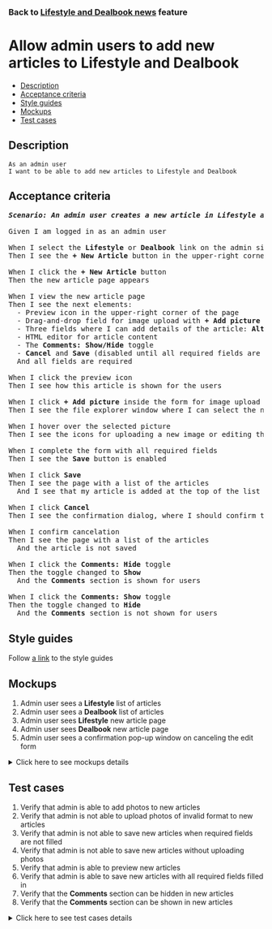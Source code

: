 ### Back to [Lifestyle and Dealbook news](../../README.md) feature

# Allow admin users to add new articles to Lifestyle and Dealbook

- [Description](#description)
- [Acceptance criteria](#acceptance-criteria)
- [Style guides](#style-guides)
- [Mockups](#mockups)
- [Test cases](#test-cases)

## Description

    As an admin user
    I want to be able to add new articles to Lifestyle and Dealbook

## Acceptance criteria

<pre>
<b><i>Scenario: An admin user creates a new article in Lifestyle and Dealbook</i></b>

Given I am logged in as an admin user

When I select the <b>Lifestyle</b> or <b>Dealbook</b> link on the admin side
Then I see the <b>+ New Article</b> button in the upper-right corner of the page

When I click the <b>+ New Article</b> button
Then the new article page appears

When I view the new article page
Then I see the next elements:
  - Preview icon in the upper-right corner of the page
  - Drag-and-drop field for image upload with <b>+ Add picture</b> link (edit picture behavior should be the same as described in <b>Manage Articles - Allow admin users to have advanced editing of the article image</b>)
  - Three fields where I can add details of the article: <b>Alt., Article headline</b>, and <b>Caption</b>
  - HTML editor for article content
  - The <b>Comments: Show/Hide</b> toggle
  - <b>Cancel</b> and <b>Save</b> (disabled until all required fields are filled) buttons in the upper-right corner of the page
  And all fields are required

When I click the preview icon
Then I see how this article is shown for the users

When I click <b>+ Add picture</b> inside the form for image upload
Then I see the file explorer window where I can select the needed image

When I hover over the selected picture
Then I see the icons for uploading a new image or editing the existing one (described in the story <b>Manage Articles - Allow admin users to have advanced editing of the article image</b>)

When I complete the form with all required fields
Then I see the <b>Save</b> button is enabled

When I click <b>Save</b>
Then I see the page with a list of the articles
  And I see that my article is added at the top of the list in <b>Unpublished</b> state

When I click <b>Cancel</b>
Then I see the confirmation dialog, where I should confirm that I want to leave the form without saving changes

When I confirm cancelation
Then I see the page with a list of the articles
  And the article is not saved

When I click the <b>Comments: Hide</b> toggle
Then the toggle changed to <b>Show</b>
  And the <b>Comments</b> section is shown for users

When I click the <b>Comments: Show</b> toggle
Then the toggle changed to <b>Hide</b>
  And the <b>Comments</b> section is not shown for users
</pre>

## Style guides

Follow [a link](https://www.figma.com/proto/0zkkf5WC77OSpvyD6YXpFE/Style-guides?page-id=0%3A1&node-id=19%3A5368&viewport=266%2C48%2C0.54&scaling=min-zoom&starting-point-node-id=19%3A5368) to the style guides

## Mockups

1. Admin user sees a <b>Lifestyle</b> list of articles
2. Admin user sees a <b>Dealbook</b> list of articles
3. Admin user sees <b>Lifestyle</b> new article page
4. Admin user sees <b>Dealbook</b> new article page
5. Admin user sees a confirmation pop-up window on canceling the edit form

<details>
  <summary>Click here to see mockups details</summary>

**1. Admin user sees a Lifestyle list of articles:**

![Admin user sees a Lifestyle list of articles](/sports_hub_portal/desktop_application_features/lifestyle_dealbook_news/images/lifestyle_index_page.png)

**2. Admin user sees a Dealbook list of articles:**

![Admin user sees a Dealbook list of articles](/sports_hub_portal/desktop_application_features/lifestyle_dealbook_news/images/dealbook_index_page.png)

**3. Admin user sees Lifestyle new article page:**

![Admin user sees Lifestyle new article page](/sports_hub_portal/desktop_application_features/lifestyle_dealbook_news/images/lifestyle_new_article_page.png)

**4. Admin user sees Dealbook new article page:**

![Admin user sees Dealbook new article page](/sports_hub_portal/desktop_application_features/lifestyle_dealbook_news/images/dealbook_new_article_page.png)

**5. Admin user sees a confirmation pop-up window on canceling the edit form:**

![Admin user sees a confirmation pop-up window on canceling the edit form](/sports_hub_portal/desktop_application_features/lifestyle_dealbook_news/images/confirmation_to_cancel.png)

</details>

## Test cases

1. Verify that admin is able to add photos to new articles
2. Verify that admin is not able to upload photos of invalid format to new articles
3. Verify that admin is not able to save new articles when required fields are not filled
4. Verify that admin is not able to save new articles without uploading photos
5. Verify that admin is able to preview new articles
6. Verify that admin is able to save new articles with all required fields filled in
7. Verify that the <b>Comments</b> section can be hidden in new articles
8. Verify that the <b>Comments</b> section can be shown in new articles

<details>
  <summary>Click here to see test cases details</summary>

### **#1. Verify that admin is able to add photos to new articles**

|Preconditions|Steps|Expected result
--------------|-----|----------
|- Log in with admin account</br>- Go to <b>Lifestyle</b> and <b>Dealbook</b>|1) Click <b>+ New Article</b></br>2) In the Picture section, click <b>+Add picture</b></br>3) Choose a photo with the valid format (.jpg, .png, .jpeg, .tif)</br>4) Fill in all required boxes</br>5) Click <b>Save</b>|5) Admin user is redirected to the list of articles. The article is saved and appears at the top of the list in <b>Unpublished</b> state|

### **#2. Verify that admin is not able to upload photos of invalid format to new articles**

|Preconditions|Steps|Expected result
--------------|-----|----------
|- Log in with admin account</br>- Go to <b>Lifestyle</b> and <b>Dealbook</b>|1) Click <b>+ New Article</b></br>2) In the Picture section, click <b>+Add picture</b></br>3) Choose a photo with the invalid format (any file except .jpg, .png, .jpeg, .tif)</br>4) Fill in all required boxes</br>5) Click <b>Save</b>|5) The validation message "Only .jpg, .png, .jpeg, .tif formats are allowed" appears|

### **#3. Verify that admin is not able to save new articles when required fields are not filled**

|Preconditions|Steps|Expected result
--------------|-----|----------
|- Log in with admin account</br>- Go to <b>Lifestyle</b> and <b>Dealbook</b>|1) Click <b>+ New Article</b></br>2) In the <b>Picture</b> section, click <b>+Add picture</b></br>3) Select a photo with the valid format (.jpg, .png, .jpeg, .tif)</br>4) Do not fill in the <b>Alt.</b> required field</br>5) Fill in all the rest required fields</br>6) Click <b>Save</b></br>7) Do not fill in the <b>Article headline</b> required field</br>8) Fill in all the rest required fields</br>9) Click <b>Save</b></br>10) Do not fill in the <b>Caption</b> required field</br>11) Fill in all the rest required fields</br>12) Click <b>Save</b></br>13) Do not fill in the <b>Content</b> required field</br>14) Fill in all the rest required field</br>15) Click <b>Save</b>|6) The required fields are highlighted in red</br>9) The required fields are highlighted in red</br>12) The required fields are highlighted in red</br>15) The required fields are highlighted in red|

### **#4. Verify that admin is not able to save new articles without uploading photos**

|Preconditions|Steps|Expected result
--------------|-----|----------
|- Log in with admin account</br>- Go to <b>Lifestyle</b> and <b>Dealbook</b>|1) Click <b>+ New Article</b></br>2) Do not upload file</br>3) Fill in all required fields</br>4) Click <b>Save</b>|4) The <b>Picture</b> field is highlighted in red|

### **#5. Verify that admin is able to preview new articles**

|Preconditions|Steps|Expected result
--------------|-----|----------
|- Log in with admin account</br>- Go to <b>Lifestyle</b> and <b>Dealbook</b>|1) Click <b>+ New Article</b></br>2) Fill in all required fields</br>3) Click <b>Preview</b></br>4) Click <b>Back to edit page</b>|3) The article is shown as it will look for users</br>4) The article is back to edit mode|

### **#6. Verify that admin is able to save new articles with all required fields filled in**

|Preconditions|Steps|Expected result
--------------|-----|----------
|- Log in with admin account</br>- Go to <b>Lifestyle</b> and <b>Dealbook</b>|1) Click <b>+ New Article</b></br>2) Fill in all required fields</br>3) Click <b>Save</b>|3) Admin user is redirected to the list of articles. The article is saved with all information and appears at the top of the list in <b>Unpublished</b> state|

### **#7. Verify that the Comments section can be hidden in new articles**

|Preconditions|Steps|Expected result
--------------|-----|----------
|- Log in with admin account</br>- Go to <b>Lifestyle</b> and <b>Dealbook</b>|1) Click <b>+ New Article</b></br>2) Fill in all required fields</br>3) Click the <b>Comments: Show</b> toggle</br>4) Click <b>Save</b>|3) The <b>Comments</b> toggle changed to <b>Hide</b></br>4) The article is saved but the <b>Comments</b> section is not visible to users|

### **#8. Verify that the Comments section can be shown in new articles**

|Preconditions|Steps|Expected result
--------------|-----|----------
|- Log in with admin account</br>- Go to <b>Lifestyle</b> and <b>Dealbook</b>|1) Click <b>+ New Article</b></br>2) Fill in all required fields</br>3) The <b>Comments:</b> toggle is in <b>Show</b> state</br>4) Click <b>Save</b>|4) The article is saved with <b>Comments</b> section visible to users|

</details>
